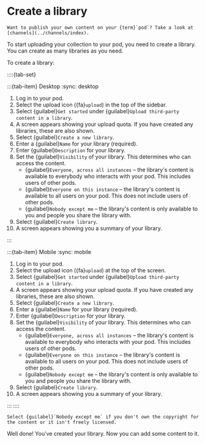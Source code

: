 # Create a library

```{tip}
Want to publish your own content on your {term}`pod`? Take a look at [channels](../channels/index).
```

To start uploading your collection to your pod, you need to create a library. You can create as many libraries as you need.

To create a library:

::::{tab-set}

:::{tab-item} Desktop
:sync: desktop

1. Log in to your pod.
2. Select the upload icon ({fa}`upload`) in the top of the sidebar.
3. Select {guilabel}`Get started` under {guilabel}`Upload third-party content in a library`.
4. A screen appears showing your upload quota. If you have created any libraries, these are also shown.
5. Select {guilabel}`Create a new library`.
6. Enter a {guilabel}`Name` for your library (required).
7. Enter {guilabel}`Description` for your library.
8. Set the {guilabel}`Visibility` of your library. This determines who can access the content.
   - {guilabel}`Everyone, across all instances` – the library's content is available to everybody who interacts with your pod. This includes users of other pods.
   - {guilabel}`Everyone on this instance` – the library's content is available to all users on your pod. This does not include users of other pods.
   - {guilabel}`Nobody except me` – the library's content is only available to you and people you share the library with.
9. Select {guilabel}`Create library`.
10. A screen appears showing you a summary of your library.

:::

:::{tab-item} Mobile
:sync: mobile

1. Log in to your pod.
2. Select the upload icon ({fa}`upload`) at the top of the screen.
3. Select {guilabel}`Get started` under {guilabel}`Upload third-party content in a library`.
4. A screen appears showing your upload quota. If you have created any libraries, these are also shown.
5. Select {guilabel}`Create a new library`.
6. Enter a {guilabel}`Name` for your library (required).
7. Enter {guilabel}`Description` for your library.
8. Set the {guilabel}`Visibility` of your library. This determines who can access the content.
   - {guilabel}`Everyone, across all instances` – the library's content is available to everybody who interacts with your pod. This includes users of other pods.
   - {guilabel}`Everyone on this instance` – the library's content is available to all users on your pod. This does not include users of other pods.
   - {guilabel}`Nobody except me` – the library's content is only available to you and people you share the library with.
9. Select {guilabel}`Create library`.
10. A screen appears showing you a summary of your library.

:::
::::

```{warning}
Select {guilabel}`Nobody except me` if you don't own the copyright for the content or it isn't freely licensed.
```

Well done! You've created your library. Now you can add some content to it.
